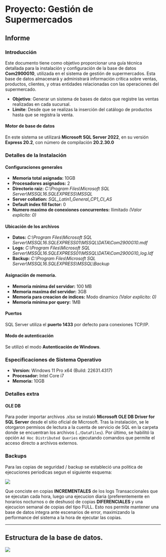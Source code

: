 # Proyecto: Gestión de Supermercados  
## Informe
### Introducción

Este documento tiene como objetivo proporcionar una guía técnica detallada para la instalación y configuración de la base de datos **Com2900G10**, utilizada en el sistema de gestión de supermercados. Esta base de datos almacenará y administrará información crítica sobre ventas, productos, clientes, y otras entidades relacionadas con las operaciones del supermercado.

- **Objetivo**: Generar un sistema de bases de datos que registre las ventas realizadas en cada sucursal.
- **Límite**: Desde que se realizas la inserción del catálogo de productos hasta que se registra la venta.
#### Motor de base de datos
En este sistema se utilizará **Microsoft SQL Server 2022**, en su versión **Express 20.2**, con número de compilación **20.2.30.0**
### Detalles de la Instalación 
#### Configuraciones generales
- **Memoria total asignada:** 10GB
- **Procesadores asignados:** 2
- **Directorio raiz:** *C:\Program Files\Microsoft SQL Server\MSSQL16.SQLEXPRESS\MSSQL*
- **Server collation:** *SQL_Latin1_General_CP1_CI_AS*
- **Default index fill factor:** 0
- **Numero maximo de conexiones concurrentes:** Ilimitado *(Valor explicito: 0)*

#### Ubicación de los archivos
- **Datos:** *C:\Program Files\Microsoft SQL Server\MSSQL16.SQLEXPRESS01\MSSQL\DATA\Com2900G10.mdf*
- **Logs:** *C:\Program Files\Microsoft SQL Server\MSSQL16.SQLEXPRESS01\MSSQL\DATA\Com2900G10_log.ldf*
- **Backup:** *C:\Program Files\Microsoft SQL Server\MSSQL16.SQLEXPRESS\MSSQL\Backup*

#### Asignación de memoria.
- **Memoria minima del servidor:** 100 MB 
- **Memoria maxima del servidor:** 3GB
- **Memoria para creacion de indices:** Modo dinamico *(Valor explicito: 0)*
- **Memoria minima por query:** 1MB

#### Puertos 
SQL Server utiliza el **puerto 1433** por defecto para conexiones TCP/IP. 
#### Modo de autenticación
Se utilizó el modo **Autenticación de Windows**.

### Especificaciones de Sistema Operativo
- **Version:** Windows 11 Pro x64 (Build: 22631.4317)
- **Procesador:** Intel Core i7
- **Memoria:** 10GB

### Detalles extra
#### OLE DB
Para poder importar archivos .xlsx se instaló **Microsoft OLE DB Driver for SQL Server** desde el sitio oficial de Microsoft. Tras la instalación, se le otorgaron permisos de lectura a la cuenta de servicio de SQL en la carpeta donde se encuentran los archivos (`./DataFiles`).
Por último, se habilitó la opción `Ad Hoc Distributed Queries` ejecutando comandos que permite el acceso directo a archivos externos.

### Backups
Para las copias de seguridad / backup se estableció una politica de ejecuciones periodicas segun el siguiente esquema:

![](https://github.com/user-attachments/assets/b3cc13a3-7f92-4db4-a68d-f3a7a0a7ee06)

Que conciste en copias **INCREMENTALES** de los logs Transaccionales que se ejecutan cada hora, luego una ejecucion diaria (preferentemente en horarios nocturnos o de deshuso) de copias **DIFERENCIALES** y una ejecucion semanal de copias del tipo FULL.
Esto nos permite mantener una base de datos integra ante escenarios de error, maximizando la performance del sistema a la hora de ejecutar las copias.

---

## Estructura de la base de datos.
![](https://github.com/monardop/cadena-supermercado/blob/main/DER.jp)
